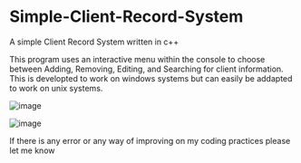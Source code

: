 # Simple-Client-Record-System
A simple Client Record System written in c++

This program uses an interactive menu within the console to choose between Adding, Removing, Editing, and Searching for client information.
This is developted to work on windows systems but can easily be addapted to work on unix systems.

![image](https://user-images.githubusercontent.com/61921955/180575863-4bcbce32-a6fe-454c-be21-b74b9b0d3105.png)

![image](https://user-images.githubusercontent.com/61921955/180575881-4357faf7-d4fe-4e95-9ae0-ccdb528849ed.png)

If there is any error or any way of improving on my coding practices please let me know
